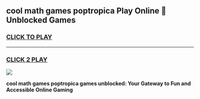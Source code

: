 
## cool math games poptropica Play Online 👋 Unblocked Games
<h3>
<a href="https://news.freeplayer.one?title=cool_math_games_poptropica&ref=17CMG">CLICK TO PLAY</a></h3>
<hr>

<h3>
<a href="https://news.freeplayer.one?title=cool_math_games_poptropica&ref=17CMG">CLICK 2 PLAY</a>
  
</h3>

<a href="https://news.freeplayer.one?title=cool_math_games_poptropica&ref=17CMG/"><img src="https://clearcache.store/games.png"></a>


**cool math games poptropica games unblocked: Your Gateway to Fun and Accessible Online Gaming**
